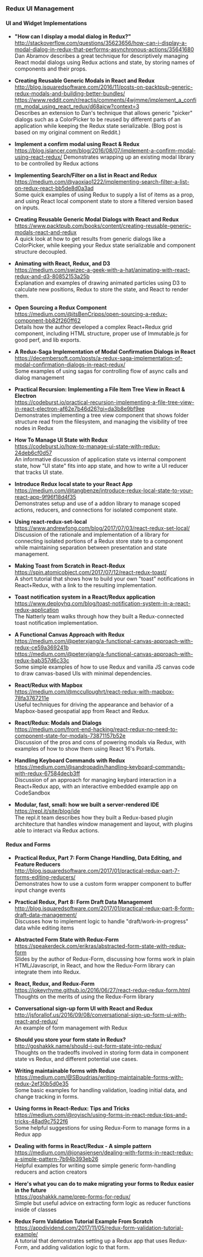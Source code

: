 ### Redux UI Management

#### UI and Widget Implementations

- **"How can I display a modal dialog in Redux?"**  
  http://stackoverflow.com/questions/35623656/how-can-i-display-a-modal-dialog-in-redux-that-performs-asynchronous-actions/35641680  
  Dan Abramov describes a great technique for descriptively managing React modal dialogs using Redux actions and state, by storing names of components and their props.

- **Creating Reusable Generic Modals in React and Redux**  
  http://blog.isquaredsoftware.com/2016/11/posts-on-packtpub-generic-redux-modals-and-building-better-bundles/  
  https://www.reddit.com/r/reactjs/comments/4wjmme/implement_a_confirm_modal_using_react_redux/d68ajcw?context=3  
  Describes an extension to Dan's technique that allows generic "picker" dialogs such as a ColorPicker to be reused by different parts of an application while keeping the Redux state serializable. (Blog post is based on my original comment on Reddit.)

- **Implement a confirm modal using React & Redux**  
  https://blog.jslancer.com/blog/2016/08/07/implement-a-confirm-modal-using-react-redux/
  Demonstrates wrapping up an existing modal library to be controlled by Redux actions

- **Implementing Search/Filter on a list in React and Redux**  
  https://medium.com/@yaoxiao1222/implementing-search-filter-a-list-on-redux-react-bb5de8d0a3ad  
  Some quick examples of using Redux to supply a list of items as a prop, and using React local component state to store a filtered version based on inputs.

- **Creating Reusable Generic Modal Dialogs with React and Redux**  
  https://www.packtpub.com/books/content/creating-reusable-generic-modals-react-and-redux  
  A quick look at how to get results from generic dialogs like a ColorPicker, while keeping your Redux state serializable and component structure decoupled.

- **Animating with React, Redux, and D3**  
  https://medium.com/swizec-a-geek-with-a-hat/animating-with-react-redux-and-d3-80852153a25b  
  Explanation and examples of drawing animated particles using D3 to calculate new positions, Redux to store the state, and React to render them.

- **Open Sourcing a Redux Component**  
  https://medium.com/@itsBenCripps/open-sourcing-a-redux-component-bb82f260ff62  
  Details how the author developed a complex React+Redux grid component, including HTML structure, proper use of Immutable.js for good perf, and lib exports.

- **A Redux-Saga Implementation of Modal Confirmation Dialogs in React**  
  https://decembersoft.com/posts/a-redux-saga-implementation-of-modal-confirmation-dialogs-in-react-redux/  
  Some examples of using sagas for controlling flow of async calls and dialog management

- **Practical Recursion: Implementing a File Item Tree View in React & Electron**  
  https://codeburst.io/practical-recursion-implementing-a-file-tree-view-in-react-electron-af62e7b46d26?gi=da3b8e9bf9ee  
  Demonstrates implementing a tree view component that shows folder structure read from the filesystem, and managing the visibility of tree nodes in Redux

- **How To Manage UI State with Redux**  
  https://codeburst.io/how-to-manage-ui-state-with-redux-24deb6cf0d57  
  An informative discussion of application state vs internal component state, how "UI state" fits into app state, and how to write a UI reducer that tracks UI state.

- **Introduce Redux local state to your React App**  
  https://medium.com/@tangbenze/introduce-redux-local-state-to-your-react-app-9f96f18d4f35  
  Demonstrates setup and use of a addon library to manage scoped actions, reducers, and connections for isolated component state.

- **Using react-redux-set-local**  
  https://www.andrewfong.com/blog/2017/07/03/react-redux-set-local/  
  Discussion of the rationale and implementation of a library for connecting isolated portions of a Redux store state to a component while maintaining separation between presentation and state management.

- **Making Toast from Scratch in React-Redux**  
  https://spin.atomicobject.com/2017/07/12/react-redux-toast/  
  A short tutorial that shows how to build your own "toast" notifications in React+Redux, with a link to the resulting implementation.

- **Toast notification system in a React/Redux application**  
  https://www.deployhq.com/blog/toast-notification-system-in-a-react-redux-application  
  The Natterly team walks through how they built a Redux-connected toast notification implementation.

- **A Functional Canvas Approach with Redux**  
  https://medium.com/@peterxjang/a-functional-canvas-approach-with-redux-ce59a369241b  
  https://medium.com/@peterxjang/a-functional-canvas-approach-with-redux-bab357d6c33c  
  Some simple examples of how to use Redux and vanilla JS canvas code to draw canvas-based UIs with minimal dependencies.

- **React/Redux with Mapbox**  
  https://medium.com/@mcculloughrt/react-redux-with-mapbox-78fa3767211e  
  Useful techniques for driving the appearance and behavior of a Mapbox-based geospatial app from React and Redux.

- **React/Redux: Modals and Dialogs**  
  https://medium.com/front-end-hacking/react-redux-no-need-to-component-state-for-modals-73871157b52e  
  Discussion of the pros and cons of powering modals via Redux, with examples of how to show them using React 16's Portals.

- **Handling Keyboard Commands with Redux**  
  https://medium.com/@sandropadin/handling-keyboard-commands-with-redux-67584decb3ff  
  Discussion of an approach for managing keybard interaction in a React+Redux app, with an interactive embedded example app on CodeSandbox

- **Modular, fast, small: how we built a server-rendered IDE**  
  https://repl.it/site/blog/ide  
  The repl.it team describes how they built a Redux-based plugin architecture that handles window management and layout, with plugins able to interact via Redux actions.

#### Redux and Forms

- **Practical Redux, Part 7: Form Change Handling, Data Editing, and Feature Reducers**  
  http://blog.isquaredsoftware.com/2017/01/practical-redux-part-7-forms-editing-reducers/  
  Demonstrates how to use a custom form wrapper component to buffer input change events

- **Practical Redux, Part 8: Form Draft Data Management**  
  http://blog.isquaredsoftware.com/2017/01/practical-redux-part-8-form-draft-data-management/  
  Discusses how to implement logic to handle "draft/work-in-progress" data while editing items

- **Abstracted Form State with Redux-Form**  
  https://speakerdeck.com/erikras/abstracted-form-state-with-redux-form  
  Slides by the author of Redux-Form, discussing how forms work in plain HTML/Javascript, in React, and how the Redux-Form library can integrate them into Redux.

- **React, Redux, and Redux-Form**  
  https://jokeyrhyme.github.io/2016/06/27/react-redux-redux-form.html  
  Thoughts on the merits of using the Redux-Form library

- **Conversational sign-up form UI with React and Redux**  
  http://jsforallof.us/2016/09/08/conversational-sign-up-form-ui-with-react-and-redux/  
  An example of form management with Redux

- **Should you store your form state in Redux?**  
  http://goshakkk.name/should-i-put-form-state-into-redux/  
  Thoughts on the tradeoffs involved in storing form data in component state vs Redux, and different potential use cases.

- **Writing maintainable forms with Redux**  
  https://medium.com/@SBoudrias/writing-maintainable-forms-with-redux-2ef30b5d0e35  
  Some basic examples for handling validation, loading initial data, and change tracking in forms.

- **Using forms in React-Redux: Tips and Tricks**  
  https://medium.com/@royisch/using-forms-in-react-redux-tips-and-tricks-48ad9c7522f6  
  Some helpful suggestions for using Redux-Form to manage forms in a Redux app

- **Dealing with forms in React/Redux - A simple pattern**  
  https://medium.com/@jonasjensen/dealing-with-forms-in-react-redux-a-simple-pattern-7b94b393eb26  
  Helpful examples for writing some simple generic form-handling reducers and action creators

- **Here's what you can do to make migrating your forms to Redux easier in the future**  
  https://goshakkk.name/prep-forms-for-redux/  
  Simple but useful advice on extracting form logic as reducer functions inside of classes

- **Redux Form Validation Tutorial Example From Scratch**  
  https://appdividend.com/2017/11/05/redux-form-validation-tutorial-example/  
  A tutorial that demonstrates setting up a Redux app that uses Redux-Form, and adding validation logic to that form.
